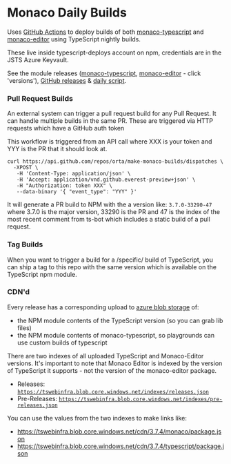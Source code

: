 # Monaco Daily Builds

Uses [GitHub Actions](.github/workflows) to deploy builds of both [monaco-typescript](https://github.com/Microsoft/monaco-typescript) and [monaco-editor](https://github.com/Microsoft/monaco-editor) using TypeScript nightly builds.

These live inside typescript-deploys account on npm, credentials are in the JSTS Azure Keyvault.

See the module releases ([monaco-typescript](https://www.npmjs.com/package/@typescript-deploys/monaco-typescript), [monaco-editor](https://www.npmjs.com/package/@typescript-deploys/monaco-editor) - click 'versions'), [GitHub releases](https://github.com/orta/make-monaco-builds/releases) & [daily script](.github/workflows/main.yml).

### Pull Request Builds

An external system can trigger a pull request build for any Pull Request. It can handle
multiple builds in the same PR. These are triggered via HTTP requests which have a
GitHub auth token

This workflow is triggered from an API call where XXX is your token
and YYY is the PR that it should look at.

```
curl https://api.github.com/repos/orta/make-monaco-builds/dispatches \
  -XPOST \
   -H 'Content-Type: application/json' \
   -H 'Accept: application/vnd.github.everest-preview+json' \
   -H "Authorization: token XXX" \
   --data-binary '{ "event_type": "YYY" }'
```

It will generate a PR build to NPM with the a version like: `3.7.0-33290-47` where
3.7.0 is the major version, 33290 is the PR and 47 is the index of the most recent comment
from ts-bot which includes a static build of a pull request.

### Tag Builds

When you want to trigger a build for a /specific/ build of TypeScript, you can ship a tag to this
repo with the same version which is available on the TypeScript npm module.

### CDN'd

Every release has a corresponding upload to [azure blob storage](https://ms.portal.azure.com/#@microsoft.onmicrosoft.com/resource/subscriptions/57bfeeed-c34a-4ffd-a06b-ccff27ac91b8/resourceGroups/Playground-Static-Hosting/providers/Microsoft.Storage/storageAccounts/tswebinfra/overview) of:

- the NPM module contents of the TypeScript version (so you can grab lib files)
- the NPM module contents of monaco-typescript, so playgrounds can use custom builds of typescript

There are two indexes of all uploaded TypeScript and Monaco-Editor versions. It's important to note that Monaco Editor
is indexed by the version of TypeScript it supports - not the version of the monaco-editor package.

- Releases: [`https://tswebinfra.blob.core.windows.net/indexes/releases.json`](https://tswebinfra.blob.core.windows.net/indexes/releases.json)
- Pre-Releases: [`https://tswebinfra.blob.core.windows.net/indexes/pre-releases.json`](https://tswebinfra.blob.core.windows.net/indexes/pre-releases.json)

You can use the values from the two indexes to make links like:

- https://tswebinfra.blob.core.windows.net/cdn/3.7.4/monaco/package.json
- https://tswebinfra.blob.core.windows.net/cdn/3.7.4/typescript/package.json
